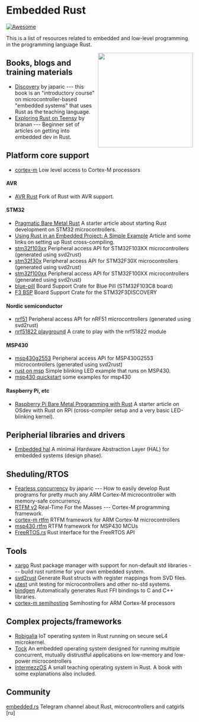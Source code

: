 # Embedded Rust

[![Awesome](https://awesome.re/badge.svg)](https://awesome.re)

This is a list of resources related to embedded and low-level programming in the programming language Rust.

[<img src="https://rawgit.com/berkus/awesome-embedded-rust/master/rust-embedded-logo-256x256.png" align="right" width="256">](http://www.rust-embedded.org)

## Books, blogs and training materials

-   [Discovery](https://japaric.github.io/discovery/) by japaric --- this book is an "introductory course" on microcontroller-based "embedded systems" that uses Rust as the teaching language.
-   [Exploring Rust on Teensy](https://branan.github.io/teensy/) by branan --- Beginner set of articles on getting into embedded dev in Rust.

## Platform core support
-    [cortex-m](https://github.com/japaric/cortex-m) Low level access to Cortex-M processors

#### AVR
-   [AVR Rust](https://github.com/avr-rust/rust) Fork of Rust with AVR support.

#### STM32
-   [Pragmatic Bare Metal Rust](http://www.hashmismatch.net/pragmatic-bare-metal-rust/) A starter article about starting Rust development on STM32 microcontrollers.
-   [Using Rust in an Embedded Project: A Simple Example](https://spin.atomicobject.com/2016/07/08/rust-embedded-project-example/#.V3-os-6qlZw.hackernews) Article and some links on setting up Rust cross-compiling.
-   [stm32f103xx](https://github.com/japaric/stm32f103xx) Peripheral access API for STM32F103XX microcontrollers (generated using svd2rust)
-   [stm32f30x](https://github.com/japaric/stm32f30x) Peripheral access API for STM32F30X microcontrollers (generated using svd2rust)
-   [stm32f100xx](https://github.com/japaric/stm32f100xx) Peripheral access API for STM32F100XX microcontrollers (generated using svd2rust)
-   [blue-pill](https://github.com/japaric/blue-pill) Board Support Crate for Blue Pill (STM32F103C8 board)
-   [F3 BSP](https://github.com/japaric/f3) Board Support Crate for the STM32F3DISCOVERY

#### Nordic semiconductor
-   [nrf51](https://github.com/japaric/nrf51) Peripheral access API for nRF51 microcontrollers (generated using svd2rust)
-   [nrf51822 playground](https://github.com/japaric/nrf51822) A crate to play with the nrf51822 module

#### MSP430
-   [msp430g2553](https://github.com/japaric/msp430g2553) Peripheral access API for MSP430G2553 microcontrollers (generated using svd2rust)
-   [rust on msp](https://github.com/japaric/rust_on_msp) Simple blinking LED example that runs on MSP430.
-   [msp430 quickstart](https://github.com/japaric/msp430-quickstart) some examples for msp430

#### Raspberry Pi, etc
-   [Raspberry Pi Bare Metal Programming with Rust](https://medium.com/@thiagopnts/raspberry-pi-bare-metal-programming-with-rust-a6f145e84024) A starter article on OSdev with Rust on RPi (cross-compiler setup and a very basic LED-blinking kernel).

## Peripherial libraries and drivers
-   [Embedded hal](https://japaric.github.io/embedded-hal/embedded_hal/index.html) A minimal Hardware Abstraction Layer (HAL) for embedded systems (design phase).

## Sheduling/RTOS 
-   [Fearless concurrency](http://blog.japaric.io/fearless-concurrency/) by japaric --- How to easily develop Rust programs for pretty much any ARM Cortex-M microcontroller with memory-safe concurrency.
-   [RTFM v2](http://blog.japaric.io/rtfm-v2/) Real-Time For the Masses --- Cortex-M programming framework.
-   [cortex-m rtfm](https://github.com/japaric/cortex-m-rtfm) RTFM framework for ARM Cortex-M microcontrollers
-   [msp430 rtfm](https://github.com/japaric/msp430-rtfm) RTFM framework for MSP430 MCUs
-   [FreeRTOS.rs](https://github.com/hashmismatch/freertos.rs) Rust interface for the FreeRTOS API

## Tools
-   [xargo](https://github.com/japaric/xargo) Rust package manager with support for non-default std libraries --- build rust runtime for your own embedded system.
-   [svd2rust](https://github.com/japaric/svd2rust) Generate Rust structs with register mappings from SVD files.
-   [μtest](https://github.com/japaric/utest) unit testing for microcontrollers and other no-std systems.
-   [bindgen](https://crates.io/crates/bindgen) Automatically generates Rust FFI bindings to C and C++ libraries.
-   [cortex-m semihosting](https://github.com/japaric/cortex-m-semihosting) Semihosting for ARM Cortex-M processors

## Complex projects/frameworks
-   [Robigalia](https://robigalia.org) IoT operating system in Rust running on secure seL4 microkernel.
-   [Tock](https://www.tockos.org) An embedded operating system designed for running multiple concurrent, mutually distrustful applications on low-memory and low-power microcontrollers
-   [intermezzOS](http://intermezzos.github.io) A small teaching operating system in Rust. A book with some explanations also included.

## Community
[embedded.rs](https://t.me/embedded_rs) Telegram channel about Rust, microcontrollers and catgirls [ru]
